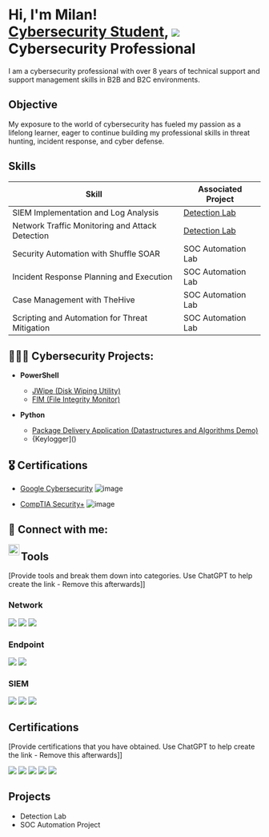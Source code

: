 <h1>Hi, I'm Milan! <br/><a href="https://github.com/milanepps1">Cybersecurity Student</a>, <a href="https://linkedin.com/milanepps"><img src="https://img.shields.io/badge/-LinkedIn-0072b1?&style=for-the-badge&logo=linkedin&logoColor=white" /></a>Cybersecurity Professional</a></h1>

I am a cybersecurity professional with over 8 years of technical support and support management skills in B2B and B2C environments.

## Objective

My exposure to the world of cybersecurity has fueled my passion as a lifelong learner, eager to continue building my professional skills in threat hunting, incident response, and cyber defense.

## Skills

| Skill                                         | Associated Project         |
|-----------------------------------------------|----------------------------|
| SIEM Implementation and Log Analysis          | <a href="https://google.com">Detection Lab</a>|
| Network Traffic Monitoring and Attack Detection | <a href="https://google.com">Detection Lab</a>|
| Security Automation with Shuffle SOAR         | SOC Automation Lab|
| Incident Response Planning and Execution      | SOC Automation Lab|
| Case Management with TheHive                  | SOC Automation Lab|
| Scripting and Automation for Threat Mitigation | SOC Automation Lab|

<h2>👨🏾‍💻 Cybersecurity Projects:</h2>

- <b>PowerShell</b>
  - [JWipe (Disk Wiping Utility)](https://github.com/joshmadakor1/Jwipe.PowerShell)
  - [FIM (File Integrity Monitor)](https://github.com/joshmadakor1/PowerShell-Integrity-FIM)

- <b>Python</b>
  - [Package Delivery Application (Datastructures and Algorithms Demo)](https://github.com/joshmadakor1/Package-Delivery-Pathfinding-Algorithm)
  - {Keylogger]()

<h2>🎖️ Certifications</h2>

- <a href="https://www.coursera.org/account/accomplishments/specialization/certificate/AB7B9ZDX85LE">Google Cybersecurity</a> ![image](https://github.com/milanepps1/milanepps1/assets/52061015/45dab559-9510-4b44-8e37-03b835aeef12)

- <a href="https://www.credly.com/badges/16708cc0-1513-4830-8ecc-07c8a437f848/public_url">CompTIA Security+</a> ![image](https://github.com/milanepps1/milanepps1/assets/52061015/8ad3ba45-bfac-4c29-b5a7-7ce4ff3a0726)




<h2> 📨 Connect with me:</h2>

[<img align="left" alt="JoshMadakor | LinkedIn" width="22px" src="https://cdn.jsdelivr.net/npm/simple-icons@v3/icons/linkedin.svg" />][linkedin]

[linkedin]: https://www.linkedin.com/in/milan-epps-19a199263/

<!--
**milanepps1/milanepps1** is a ✨ _special_ ✨ repository because its `README.md` (this file) appears on your GitHub profile.

Here are some ideas to get you started:

- 🔭 I’m currently working on ...
- 🌱 I’m currently learning ...
- 👯 I’m looking to collaborate on ...
- 🤔 I’m looking for help with ...
- 💬 Ask me about ...
- 📫 How to reach me: ...
- 😄 Pronouns: ...
- ⚡ Fun fact: ...
-->










## Tools
[Provide tools and break them down into categories. Use ChatGPT to help create the link - Remove this afterwards]]

### Network
<div>
    <img src="https://img.shields.io/badge/-Wireshark-1679A7?&style=for-the-badge&logo=Wireshark&logoColor=white" />
    <img src="https://img.shields.io/badge/-Nessus-purple?&style=for-the-badge&logo=Suricata&logoColor=white" />
    <img src="https://img.shields.io/badge/Splunk-white?&style=for-the-badge&color=orange" />

</div>

### Endpoint
<div>
    <img src="https://img.shields.io/badge/-Microsoft_Defender_for_Endpoint-00A4EF?&style=for-the-badge&logo=Microsoft&logoColor=white" />
    <img src="https://img.shields.io/badge/-Velociraptor-4B275F?&style=for-the-badge&logo=Velociraptor&logoColor=white" />
</div>

### SIEM
<div>
    <img src="https://img.shields.io/badge/-Microsoft_Sentinel-0078D4?&style=for-the-badge&logo=Microsoft&logoColor=white" />
    <img src="https://img.shields.io/badge/-Splunk-000000?&style=for-the-badge&logo=Splunk&logoColor=white" />
    <img src="https://img.shields.io/badge/-Elastic-005571?&style=for-the-badge&logo=Elastic&logoColor=white" />
</div>

## Certifications
[Provide certifications that you have obtained. Use ChatGPT to help create the link - Remove this afterwards]]
<div>
<img src="https://img.shields.io/badge/-Security%2B-FF0000?&style=for-the-badge&logo=CompTIA&logoColor=white" />
<img src="https://img.shields.io/badge/-Network%2B-007ACC?&style=for-the-badge&logo=CompTIA&logoColor=white" />
<img src="https://img.shields.io/badge/-A%2B-4D4D4D?&style=for-the-badge&logo=CompTIA&logoColor=white" />
<img src="https://img.shields.io/badge/-CDSA-006400?&style=for-the-badge&logoColor=white" />
<img src="https://img.shields.io/badge/-CCD-000080?&style=for-the-badge&logoColor=white" />
</div>

## Projects
- Detection Lab
- SOC Automation Project
